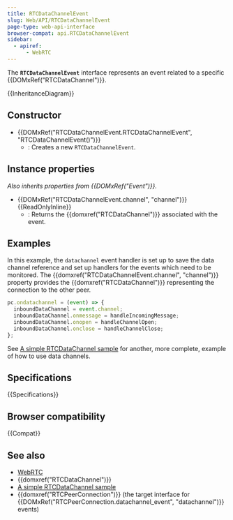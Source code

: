 ```yaml
---
title: RTCDataChannelEvent
slug: Web/API/RTCDataChannelEvent
page-type: web-api-interface
browser-compat: api.RTCDataChannelEvent
sidebar:
  - apiref:
      - WebRTC
---
```


The **`RTCDataChannelEvent`** interface
represents an event related to a specific {{DOMxRef("RTCDataChannel")}}.

{{InheritanceDiagram}}

## Constructor

- {{DOMxRef("RTCDataChannelEvent.RTCDataChannelEvent", "RTCDataChannelEvent()")}}
  - : Creates a new `RTCDataChannelEvent`.

## Instance properties

_Also inherits properties from {{DOMxRef("Event")}}._

- {{DOMxRef("RTCDataChannelEvent.channel", "channel")}} {{ReadOnlyInline}}
  - : Returns the {{domxref("RTCDataChannel")}} associated with the event.

## Examples

In this example, the `datachannel` event handler is set up to save the data channel reference and set up handlers for the events which need to be monitored. The {{domxref("RTCDataChannelEvent.channel", "channel")}} property provides the {{domxref("RTCDataChannel")}} representing the connection to the other peer.

```js
pc.ondatachannel = (event) => {
  inboundDataChannel = event.channel;
  inboundDataChannel.onmessage = handleIncomingMessage;
  inboundDataChannel.onopen = handleChannelOpen;
  inboundDataChannel.onclose = handleChannelClose;
};
```

See [A simple RTCDataChannel sample](/en-US/docs/Web/API/WebRTC_API/Simple_RTCDataChannel_sample) for another, more complete, example of how to use data channels.

## Specifications

{{Specifications}}

## Browser compatibility

{{Compat}}

## See also

- [WebRTC](/en-US/docs/Web/API/WebRTC_API)
- {{domxref("RTCDataChannel")}}
- [A simple RTCDataChannel sample](/en-US/docs/Web/API/WebRTC_API/Simple_RTCDataChannel_sample)
- {{domxref("RTCPeerConnection")}} (the target interface for {{DOMxRef("RTCPeerConnection.datachannel_event", "datachannel")}} events)
